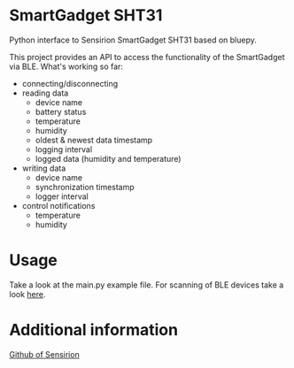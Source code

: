 # SmartGadget SHT31

Python interface to Sensirion SmartGadget SHT31 based on bluepy.

This project provides an API to access the functionality of the SmartGadget via BLE.
What's working so far:
  - connecting/disconnecting
  - reading data
    - device name
    - battery status
    - temperature
    - humidity
    - oldest & newest data timestamp
    - logging interval
    - logged data (humidity and temperature)
  - writing data
    - device name
    - synchronization timestamp
    - logger interval
- control notifications
    - temperature
    - humidity

# Usage

Take a look at the main.py example file. For scanning of BLE devices take a look [here](https://ianharvey.github.io/bluepy-doc/scanner.html#sample-code "Documentation of bluepy scanner class").



# Additional information

[Github of Sensirion](https://github.com/Sensirion "Github of Sensirion")
